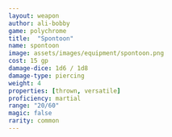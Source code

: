 ```yaml
---
layout: weapon
author: ali-bobby
game: polychrome
title:  "Spontoon"
name: spontoon
image: assets/images/equipment/spontoon.png
cost: 15 gp
damage-dice: 1d6 / 1d8
damage-type: piercing
weight: 4
properties: [thrown, versatile]
proficiency: martial
range: "20/60"
magic: false
rarity: common
---
```

